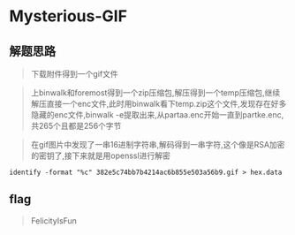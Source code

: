 # Mysterious-GIF

## 解题思路

> 下载附件得到一个gif文件

> 上binwalk和foremost得到一个zip压缩包,解压得到一个temp压缩包,继续解压直接一个enc文件,此时用binwalk看下temp.zip这个文件,发现存在好多隐藏的enc文件,binwalk -e提取出来,从partaa.enc开始一直到partke.enc,共265个且都是256个字节

> 在gif图片中发现了一串16进制字符串,解码得到一串字符,这个像是RSA加密的密钥了,接下来就是用openssl进行解密

```
identify -format "%c" 382e5c74bb7b4214ac6b855e503a56b9.gif > hex.data
```

## flag

> FelicityIsFun